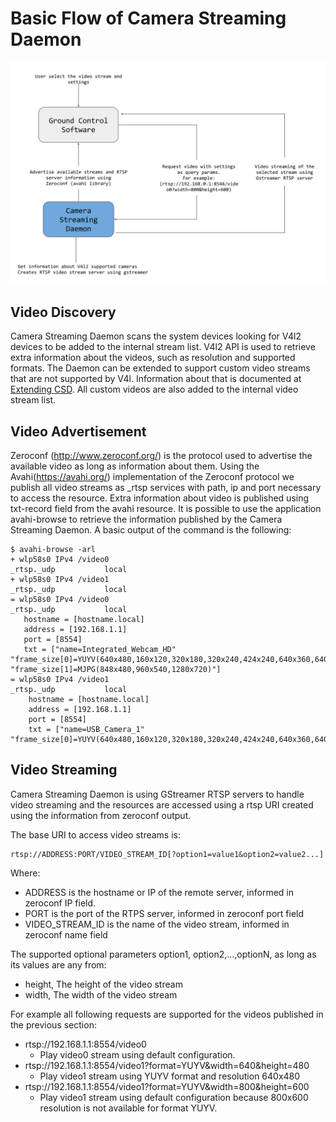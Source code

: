 # Basic Flow of Camera Streaming Daemon

![Basic Camera Streaming Daemon Flow](../../assets/basic_flow.png)

## Video Discovery

Camera Streaming Daemon scans the system devices looking for V4l2 devices to be added to the internal stream list. V4l2 API is used to retrieve extra information about the videos, such as resolution and supported formats.
The Daemon can be extended to support custom video streams that are not supported by V4l. Information about that is documented at [Extending CSD](../guide/extending_csd.md). All custom videos are also added to the internal video stream list.

## Video Advertisement

Zeroconf (http://www.zeroconf.org/) is the protocol used to advertise the available video as long as information about them. Using the Avahi(https://avahi.org/) implementation of the Zeroconf protocol we publish all video streams as _rtsp services with path, ip and port necessary to access the resource. Extra information about video is published using txt-record field from the avahi resource.
It is possible to use the application avahi-browse to retrieve the information published by the Camera Streaming Daemon. A basic output of the command is the following:

```
$ avahi-browse -arl
+ wlp58s0 IPv4 /video0                                       _rtsp._udp           local
+ wlp58s0 IPv4 /video1                                       _rtsp._udp           local
= wlp58s0 IPv4 /video0                                       _rtsp._udp           local
   hostname = [hostname.local]
   address = [192.168.1.1]
   port = [8554]
   txt = ["name=Integrated_Webcam_HD" "frame_size[0]=YUYV(640x480,160x120,320x180,320x240,424x240,640x360,640x480)" "frame_size[1]=MJPG(848x480,960x540,1280x720)"]
= wlp58s0 IPv4 /video1                                       _rtsp._udp           local
    hostname = [hostname.local]
    address = [192.168.1.1]
    port = [8554]
    txt = ["name=USB_Camera_1" "frame_size[0]=YUYV(640x480,160x120,320x180,320x240,424x240,640x360,640x480)"]
```


## Video Streaming

Camera Streaming Daemon is using GStreamer RTSP servers to handle video streaming and the resources are accessed using a rtsp URI created using the information from zeroconf output.

The base URI to access video streams is:
```
rtsp://ADDRESS:PORT/VIDEO_STREAM_ID[?option1=value1&option2=value2...]
```

Where:
- ADDRESS is the hostname or IP of the remote server, informed in zeroconf IP field.
- PORT is the port of the RTPS server, informed in zeroconf port field
- VIDEO_STREAM_ID is the name of the video stream, informed in zeroconf name field 

The supported optional parameters option1, option2,...,optionN, as long as its values are any from:
- height, The height of the video stream
- width, The width of the video stream

For example all following requests are supported for the videos published in the previous section:
- rtsp://192.168.1.1:8554/video0
  - Play video0 stream using default configuration.
- rtsp://192.168.1.1:8554/video1?format=YUYV&width=640&height=480
  - Play video1 stream using YUYV format and resolution 640x480
- rtsp://192.168.1.1:8554/video1?format=YUYV&width=800&height=600
  - Play video1 stream using default configuration because 800x600 resolution is not available for format YUYV.